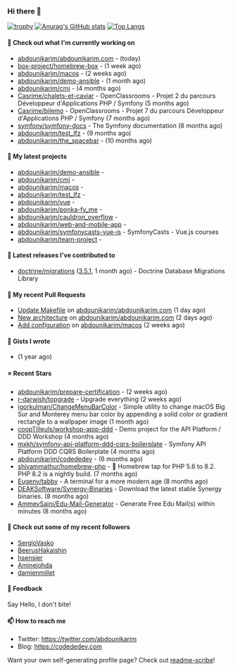 ### Hi there 👋

[![trophy](https://github-profile-trophy.vercel.app/?username=abdounikarim&theme=onestar&row=1&column=7&no-frame=true&margin-w=13)](https://github.com/ryo-ma/github-profile-trophy)
[![Anurag's GitHub stats](https://github-readme-stats.vercel.app/api?username=abdounikarim&show_icons=true&theme=dark&count_private=true&hide_border=true)](https://github.com/anuraghazra/github-readme-stats)
[![Top Langs](https://github-readme-stats.vercel.app/api/top-langs/?username=abdounikarim&langs_count=8&layout=compact&theme=dark&hide_border=true)](https://github.com/anuraghazra/github-readme-stats)

#### 👷 Check out what I'm currently working on

- [abdounikarim/abdounikarim.com](https://github.com/abdounikarim/abdounikarim.com) -  (today)
- [box-project/homebrew-box](https://github.com/box-project/homebrew-box) -  (1 week ago)
- [abdounikarim/macos](https://github.com/abdounikarim/macos) -  (2 weeks ago)
- [abdounikarim/demo-ansible](https://github.com/abdounikarim/demo-ansible) -  (1 month ago)
- [abdounikarim/cmi](https://github.com/abdounikarim/cmi) -  (4 months ago)
- [Casrime/chalets-et-caviar](https://github.com/Casrime/chalets-et-caviar) - OpenClassrooms - Projet 2 du parcours Développeur d&#39;Applications PHP / Symfony (5 months ago)
- [Casrime/bilemo](https://github.com/Casrime/bilemo) - OpenClassrooms - Projet 7 du parcours Développeur d&#39;Applications PHP / Symfony (7 months ago)
- [symfony/symfony-docs](https://github.com/symfony/symfony-docs) - The Symfony documentation (8 months ago)
- [abdounikarim/test_lfz](https://github.com/abdounikarim/test_lfz) -  (9 months ago)
- [abdounikarim/the_spacebar](https://github.com/abdounikarim/the_spacebar) -  (10 months ago)

#### 🌱 My latest projects

- [abdounikarim/demo-ansible](https://github.com/abdounikarim/demo-ansible) - 
- [abdounikarim/cmi](https://github.com/abdounikarim/cmi) - 
- [abdounikarim/macos](https://github.com/abdounikarim/macos) - 
- [abdounikarim/test_lfz](https://github.com/abdounikarim/test_lfz) - 
- [abdounikarim/vue](https://github.com/abdounikarim/vue) - 
- [abdounikarim/ponka-fy_me](https://github.com/abdounikarim/ponka-fy_me) - 
- [abdounikarim/cauldron_overflow](https://github.com/abdounikarim/cauldron_overflow) - 
- [abdounikarim/web-and-mobile-app](https://github.com/abdounikarim/web-and-mobile-app) - 
- [abdounikarim/symfonycasts-vue-js](https://github.com/abdounikarim/symfonycasts-vue-js) - SymfonyCasts - Vue.js courses
- [abdounikarim/team-project](https://github.com/abdounikarim/team-project) - 

#### 🔭 Latest releases I've contributed to

- [doctrine/migrations](https://github.com/doctrine/migrations) ([3.5.1](https://github.com/doctrine/migrations/releases/tag/3.5.1), 1 month ago) - Doctrine Database Migrations Library

#### 🔨 My recent Pull Requests

- [Update Makefile](https://github.com/abdounikarim/abdounikarim.com/pull/122) on [abdounikarim/abdounikarim.com](https://github.com/abdounikarim/abdounikarim.com) (1 day ago)
- [New architecture](https://github.com/abdounikarim/abdounikarim.com/pull/120) on [abdounikarim/abdounikarim.com](https://github.com/abdounikarim/abdounikarim.com) (2 days ago)
- [Add configuration](https://github.com/abdounikarim/macos/pull/1) on [abdounikarim/macos](https://github.com/abdounikarim/macos) (2 weeks ago)

#### 📓 Gists I wrote

- [](https://gist.github.com/b237278802559acb0bcf1e2516ba718e) (1 year ago)

#### ⭐ Recent Stars

- [abdounikarim/prepare-certification](https://github.com/abdounikarim/prepare-certification) -  (2 weeks ago)
- [r-darwish/topgrade](https://github.com/r-darwish/topgrade) - Upgrade everything (2 weeks ago)
- [igorkulman/ChangeMenuBarColor](https://github.com/igorkulman/ChangeMenuBarColor) - Simple utility to change macOS Big Sur and Monterey menu bar color by appending a solid color or gradient rectangle to a wallpaper image (1 month ago)
- [coopTilleuls/workshop-apip-ddd](https://github.com/coopTilleuls/workshop-apip-ddd) - Demo project for the API Platform / DDD Workshop (4 months ago)
- [mxkh/symfony-api-platform-ddd-cqrs-boilerplate](https://github.com/mxkh/symfony-api-platform-ddd-cqrs-boilerplate) - Symfony API Platform DDD CQRS Boilerplate (4 months ago)
- [abdounikarim/codededev](https://github.com/abdounikarim/codededev) -  (6 months ago)
- [shivammathur/homebrew-php](https://github.com/shivammathur/homebrew-php) - :beer: Homebrew tap for PHP 5.6 to 8.2. PHP 8.2 is a nightly build. (7 months ago)
- [Eugeny/tabby](https://github.com/Eugeny/tabby) - A terminal for a more modern age (8 months ago)
- [DEAKSoftware/Synergy-Binaries](https://github.com/DEAKSoftware/Synergy-Binaries) - Download the latest stable Synergy binaries. (8 months ago)
- [AmmeySaini/Edu-Mail-Generator](https://github.com/AmmeySaini/Edu-Mail-Generator) - Generate Free Edu Mail(s) within minutes (8 months ago)

#### 👯 Check out some of my recent followers

- [SergioVasko](https://github.com/SergioVasko)
- [BeerusHakaishin](https://github.com/BeerusHakaishin)
- [hsensier](https://github.com/hsensier)
- [Aminejohda](https://github.com/Aminejohda)
- [damienmillet](https://github.com/damienmillet)

#### 💬 Feedback

Say Hello, I don't bite!

#### 📫 How to reach me

- Twitter: https://twitter.com/abdounikarim
- Blog: https://codededev.com

Want your own self-generating profile page? Check out [readme-scribe](https://github.com/muesli/readme-scribe)!
